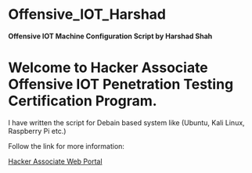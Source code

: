 # Offensive_IOT_Harshad

**Offensive IOT Machine Configuration Script by Harshad Shah**


# Welcome to Hacker Associate Offensive IOT Penetration Testing Certification Program.

I have written the script for Debain based system like (Ubuntu, Kali Linux, Raspberry Pi etc.)

Follow the link for more information:

[Hacker Associate Web Portal](https://www.hackerassociate.com)

